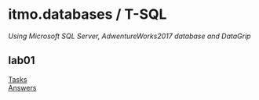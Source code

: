 # itmo.databases / T-SQL
*Using Microsoft SQL Server, AdwentureWorks2017 database and DataGrip*
## lab01
[Tasks](https://github.com/mrskycriper/itmo.databases.sem02/blob/master/lab01/databases%20tasks%20lab01.pdf)  
[Answers](https://github.com/mrskycriper/itmo.databases.sem02/blob/master/lab01/lab01.sql)
